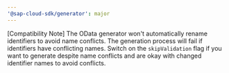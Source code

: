 ```yaml
---
'@sap-cloud-sdk/generator': major
---
```


[Compatibility Note] The OData generator won't automatically rename identifiers to avoid name conflicts.
The generation process will fail if identifiers have conflicting names.
Switch on the `skipValidation` flag if you want to generate despite name conflicts and are okay with changed identifier names to avoid conflicts.
